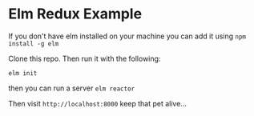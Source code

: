 # Elm Redux Example

If you don't have elm installed on your machine you can add it using `npm install -g elm`

Clone this repo. Then run it with the following:

```
elm init
```

then you can run a server `elm reactor`

Then visit `http://localhost:8000` keep that pet alive...